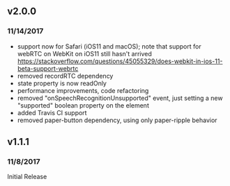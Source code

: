 ## v2.0.0

### 11/14/2017

- support now for Safari (iOS11 and macOS); note that support for webRTC on WebKit on iOS11 still hasn't arrived https://stackoverflow.com/questions/45055329/does-webkit-in-ios-11-beta-support-webrtc
- removed recordRTC dependency
- state property is now readOnly
- performance improvements, code refactoring
- removed "onSpeechRecognitionUnsupported" event, just setting a new "supported" boolean property on the element
- added Travis CI support
- removed paper-button dependency, using only paper-ripple behavior


## v1.1.1

### 11/8/2017

Initial Release

